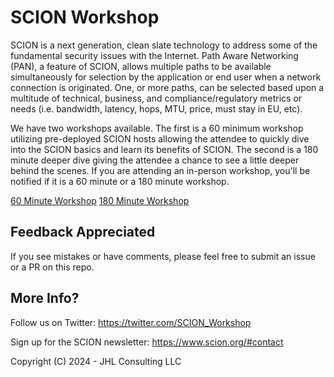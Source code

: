 # SCION Workshop

SCION is a next generation, clean slate technology to address some of the fundamental security issues with the Internet. Path Aware Networking (PAN), a feature of SCION, allows multiple paths to be available simultaneously for selection by the application or end user when a network connection is originated. One, or more paths, can be selected based upon a multitude of technical, business, and compliance/regulatory metrics or needs (i.e. bandwidth, latency, hops, MTU, price, must stay in EU, etc).

We have two workshops available. The first is a 60 minimum workshop utilizing pre-deployed SCION hosts allowing the attendee to quickly dive into the SCION basics and learn its benefits of SCION. The second is a 180 minute deeper dive giving the attendee a chance to see a little deeper behind the scenes. If you are attending an in-person workshop, you'll be notified if it is a 60 minute or a 180 minute workshop.

[60 Minute Workshop](Workshop60Minutes.md)
[180 Minute Workshop](Workshop180Minutes.md)

## Feedback Appreciated
If you see mistakes or have comments, please feel free to submit an issue or a PR on this repo.

## More Info?

Follow us on Twitter: https://twitter.com/SCION_Workshop

Sign up for the SCION newsletter: https://www.scion.org/#contact

Copyright (C) 2024 - JHL Consulting LLC










